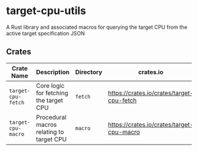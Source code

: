 # target-cpu-utils

A Rust library and associated macros for querying the target CPU from the active target specification JSON

## Crates

| Crate Name         | Description                              | Directory  | crates.io                                      | API Documentation                |
|--------------------|------------------------------------------|------------|------------------------------------------------|----------------------------------|
| `target-cpu-fetch` | Core logic for fetching the target CPU   | `fetch`    | https://crates.io/crates/target-cpu-fetch      | https://docs.rs/target-cpu-fetch |
| `target-cpu-macro` | Procedural macros relating to target CPU | `macro`    | https://crates.io/crates/target-cpu-macro      | https://docs.rs/target-cpu-macro |
